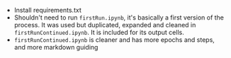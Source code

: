 - Install requirements.txt
- Shouldn't need to run `firstRun.ipynb`, it's basically a first version of the process. It was used but duplicated, expanded and cleaned in `firstRunContinued.ipynb`. It is included for its output cells.
- `firstRunContinued.ipynb` is cleaner and has more epochs and steps, and more markdown guiding
